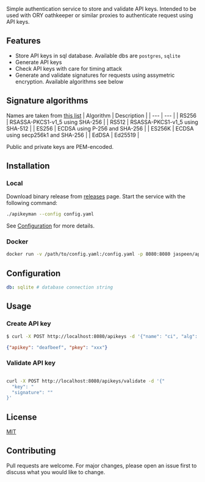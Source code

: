 Simple authentication service to store and validate API keys.
Intended to be used with ORY oathkeeper or similar proxies to authenticate request using API keys.

## Features
- Store API keys in sql database. Available dbs are `postgres`, `sqlite`
- Generate API keys
- Check API keys with care for timing attack
- Generate and validate signatures for requests using assymetric encryption. Available algorithms see below

## Signature algorithms
Names are taken from [this list](https://www.iana.org/assignments/jose/jose.xhtml#web-signature-encryption-algorithms)
| Algorithm | Description                          |
| ---    | ---                                     |
| RS256  | RSASSA-PKCS1-v1_5 using SHA-256	       |
| RS512  | RSASSA-PKCS1-v1_5 using SHA-512	       |
| ES256  | ECDSA using P-256 and SHA-256		       |
| ES256K | ECDSA using secp256k1 and SHA-256       |
| EdDSA  | Ed25519                                 |

Public and private keys are PEM-encoded.

## Installation

### Local
Download binary release from [releases](https://github.com/jaspeen/apikeyman/releases) page.
Start the service with the following command:
```bash
./apikeyman --config config.yaml
```
See [Configuration](#Configuration) for more details.

### Docker
```bash
docker run -v /path/to/config.yaml:/config.yaml -p 8080:8080 jaspeen/apikeyman
```

## Configuration
```yaml
db: sqlite # database connection string
```

## Usage
### Create API key
```bash
$ curl -X POST http://localhost:8080/apikeys -d '{"name": "ci", "alg": "ES256K"}'
```
```json
{"apikey": "deafbeef", "pkey": "xxx"}
```

### Validate API key
```bash

curl -X POST http://localhost:8080/apikeys/validate -d '{"
  "key": "
  "signature": ""
}'
```

## License
[MIT](https://choosealicense.com/licenses/mit/)

## Contributing
Pull requests are welcome. For major changes, please open an issue first to discuss what you would like to change.

